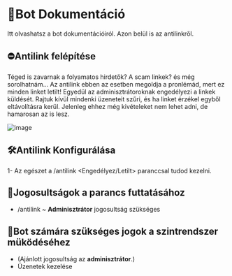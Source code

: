 # 📘Bot Dokumentáció <br>
Itt olvashatsz a bot dokumentációiról. Azon belül is az antilinkről.<br>
## ⛔Antilink felépítése<br>
Téged is zavarnak a folyamatos hirdetők? A scam linkek? és még sorolhatnám... Az antilink ebben az esetben megoldja a pronlémád, mert ez minden linket letilt! Egyedül az adminisztrátoroknak engedélyezi a linkek küldését.
Rajtuk kívül mindenki üzeneteit szűri, és ha linket érzékel egyből eltávolításra kerül. Jelenleg ehhez még kivételeket nem lehet adni, de hamarosan az is lesz.<br>

![image](https://github.com/user-attachments/assets/62b3b7c5-c0d4-42c7-a40f-eaae5d13b91e)
<br>

## 🛠Antilink Konfigurálása
1- Az egészet a /antilink <Engedélyez/Letilt> paranccsal tudod kezelni.

## 🔔Jogosultságok a parancs futtatásához
  - /antilink ~ **Adminisztrátor** jogosultság szükséges

## 🤖Bot számára szükséges jogok a szintrendszer müködéséhez
  - (Ajánlott jogosultság az **adminisztrátor**.)
  - Üzenetek kezelése
